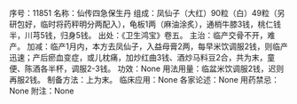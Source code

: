 序号：11851
名称：仙传四急保生丹
组成：凤仙子（大红）90粒（白）49粒（另研包好，临时将药秤明分两配入），龟板1两（麻油涂炙），通梢牛膝3钱，桃仁钱半，川芎5钱，归身5钱。
出处：《卫生鸿宝》卷五。
主治：临产交骨不开，难产。
加减：临产1月内，本方去凤仙子，入益母膏2两，每早米饮调服2钱，则临产迅速；产后瘀血变症，或儿枕痛，加炒红曲3钱、酒炒马料豆2合，共为末，童便、陈酒各半杯，调服2-3钱。
功效：None
用法用量：临盆米饮调服2钱，迟则再服2钱。
制备方法：上为末。
临床应用：None
各家论述：None
用药禁忌：None
附注：None
